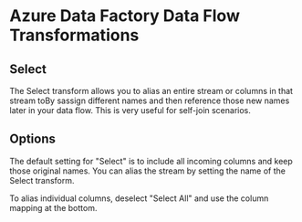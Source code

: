 # Azure Data Factory Data Flow Transformations

## Select

The Select transform allows you to alias an entire stream or columns in that stream toBy sassign different names and then reference those new names later in your data flow. This is very useful for self-join scenarios.

## Options

The default setting for "Select" is to include all incoming columns and keep those original names. You can alias the stream by setting the name of the Select transform.

To alias individual columns, deselect "Select All" and use the column mapping at the bottom.


